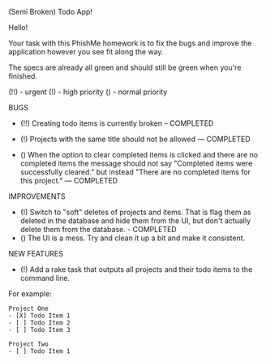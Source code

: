(Semi Broken) Todo App!

Hello!

Your task with this PhishMe homework is to fix the bugs and improve the application however you see fit along the way.

The specs are already all green and should still be green when you're finished.

(!!) - urgent
(!) - high priority
() - normal priority

BUGS

- (!!) Creating todo items is currently broken – COMPLETED

- (!) Projects with the same title should not be allowed — COMPLETED

- () When the option to clear completed items is clicked and there are no
  completed items the message should not say "Completed items were successfully
  cleared." but instead "There are no completed items for this project."
  — COMPLETED

IMPROVEMENTS

- (!) Switch to "soft" deletes of projects and items. That is flag them as
  deleted in the database and hide them from the UI, but don't actually delete
  them from the database. - COMPLETED
- () The UI is a mess. Try and clean it up a bit and make it consistent.

NEW FEATURES

- (!) Add a rake task that outputs all projects and their todo items to the command line.

For example:

    Project One
    - [X] Todo Item 1
    - [ ] Todo Item 2
    - [ ] Todo Item 3

    Project Two
    - [ ] Todo Item 1
